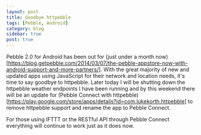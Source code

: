```yaml
---
layout: post
title: Goodbye httpebble 
tags: [Pebble, Android]
category: blog
sidebar: true
post: true
---
```

Pebble 2.0 for Android has been out for 
(just under a month now)[https://blog.getpebble.com/2014/03/07/the-pebble-appstore-now-with-android-support-and-more-partners/]. 
With the great majority of new and updated apps using JavaScript for their network and location needs, it's time to say 
goodbye to httpebble. Later today I will be shutting down the httpebble weather endpoints I have been running and by 
this weekend there will be an update for 
(Pebble Connect with httpebble)[https://play.google.com/store/apps/details?id=com.lukekorth.httpebble] to remove httpebble 
support and rename the app to Pebble Connect. 

For those using IFTTT or the RESTful API through Pebble Connect everything will continue to work just as it does now.
